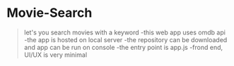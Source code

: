 # Movie-Search
>let's you search movies with a keyword
-this web app uses omdb api
-the app is hosted on local server
-the repository can be downloaded and app can be run on console
-the entry point is app.js
-frond end, UI/UX is very minimal

